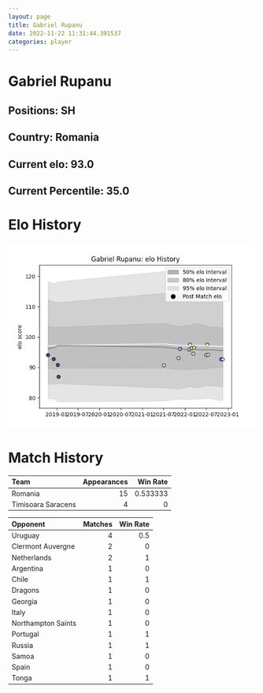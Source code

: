 ```yaml
---  
layout: page  
title: Gabriel Rupanu  
date: 2022-11-22 11:31:44.391537  
categories: player  
---
```

# Gabriel Rupanu

## Positions: SH

## Country: Romania

## Current elo: 93.0

## Current Percentile: 35.0

# Elo History


![elo history](history_GabrielRupanu.png)
# Match History


| Team               |   Appearances |   Win Rate |
|:-------------------|--------------:|-----------:|
| Romania            |            15 |   0.533333 |
| Timisoara Saracens |             4 |   0        |

| Opponent           |   Matches |   Win Rate |
|:-------------------|----------:|-----------:|
| Uruguay            |         4 |        0.5 |
| Clermont Auvergne  |         2 |        0   |
| Netherlands        |         2 |        1   |
| Argentina          |         1 |        0   |
| Chile              |         1 |        1   |
| Dragons            |         1 |        0   |
| Georgia            |         1 |        0   |
| Italy              |         1 |        0   |
| Northampton Saints |         1 |        0   |
| Portugal           |         1 |        1   |
| Russia             |         1 |        1   |
| Samoa              |         1 |        0   |
| Spain              |         1 |        0   |
| Tonga              |         1 |        1   |